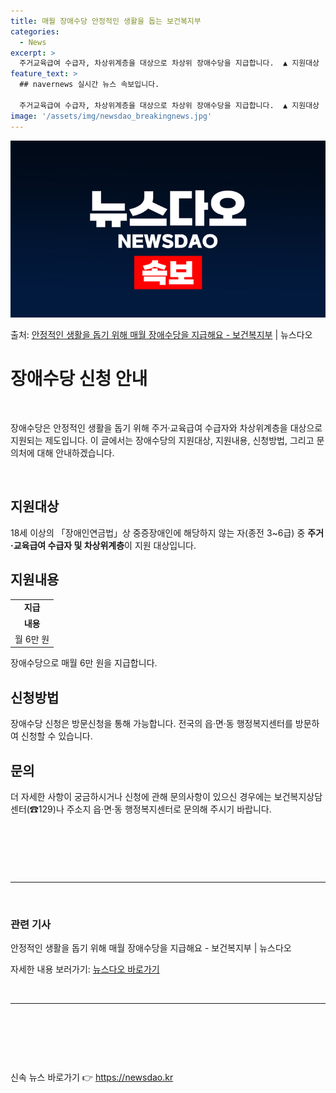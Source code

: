 ```yaml
---
title: 매월 장애수당 안정적인 생활을 돕는 보건복지부
categories:
  - News
excerpt: >
  주거교육급여 수급자, 차상위계층을 대상으로 차상위 장애수당을 지급합니다.  ▲ 지원대상   18세 이상의 「…
feature_text: >
  ## navernews 실시간 뉴스 속보입니다.

  주거교육급여 수급자, 차상위계층을 대상으로 차상위 장애수당을 지급합니다.  ▲ 지원대상   18세 이상의 「…
image: '/assets/img/newsdao_breakingnews.jpg'
---
```


![뉴스다오 속보](/assets/img/newsdao_breakingnews.jpg)

<p>출처: <a href="https://newsdao.kr/3828" rel="dofollow">안정적인 생활을 돕기 위해 매월 장애수당을 지급해요 - 보건복지부</a> | 뉴스다오</p>

<h1>장애수당 신청 안내</h1>
<p data-ke-size="size16">&nbsp;</p>
장애수당은 안정적인 생활을 돕기 위해 주거·교육급여 수급자와 차상위계층을 대상으로 지원되는 제도입니다. 이 글에서는 장애수당의 지원대상, 지원내용, 신청방법, 그리고 문의처에 대해 안내하겠습니다.
<p data-ke-size="size16">&nbsp;</p>

<h2 data-ke-size="size26">지원대상</h2>
<p data-ke-size="size16">18세 이상의 「장애인연금법」상 중증장애인에 해당하지 않는 자(종전 3~6급) 중 <b>주거·교육급여 수급자 및 차상위계층</b>이 지원 대상입니다.</p>

<h2 data-ke-size="size26">지원내용</h2>
<table>
  <tr>
    <td style="text-align: center; height: 17px;"><b>지급</b></td>
  </tr>
  <tr>
    <td style="text-align: center; height: 17px;"><b>내용</b></td>
  </tr>
  <tr>
    <td style="text-align: center; height: 17px;">월 6만 원</td>
  </tr>
</table>
<p data-ke-size="size16">장애수당으로 매월 6만 원을 지급합니다.</p>

<h2 data-ke-size="size26">신청방법</h2>
<p data-ke-size="size16">장애수당 신청은 방문신청을 통해 가능합니다. 전국의 읍·면·동 행정복지센터를 방문하여 신청할 수 있습니다.</p>

<h2 data-ke-size="size26">문의</h2>
<p data-ke-size="size16">더 자세한 사항이 궁금하시거나 신청에 관해 문의사항이 있으신 경우에는 보건복지상담센터(☎129)나 주소지 읍·면·동 행정복지센터로 문의해 주시기 바랍니다.</p>
<p data-ke-size="size16">&nbsp;</p>
<p data-ke-size="size16">&nbsp;</p>
<p data-ke-size="size16">&nbsp;</p>

<hr>
<p data-ke-size="size16">&nbsp;</p>
<h3>관련 기사</h3>
<p data-ke-size="size16">안정적인 생활을 돕기 위해 매월 장애수당을 지급해요 - 보건복지부 | 뉴스다오</p>
<p data-ke-size="size16">자세한 내용 보러가기: <a href="https://newsdao.kr/3828">뉴스다오 바로가기</a></p>
<p data-ke-size="size16">&nbsp;</p>
<hr>
<p data-ke-size="size16">&nbsp;</p>
<p data-ke-size="size16">&nbsp;</p>
<p data-ke-size="size16">&nbsp;</p> 

신속 뉴스 바로가기 👉 <a href="https://newsdao.kr" rel="dofollow">https://newsdao.kr</a>


